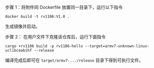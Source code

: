 步骤 1：将附件同 Dockerfile 放置同一目录下，运行以下指令

```
docker build -t rv1106:V1.0 .
```

生成镜像并启动。

步骤 2：
在用户文件下克隆该仓库后，运行下面指令

```
cargo +rv1106 build -p rv1106-hello --target=armv7-unknown-linux-uclibceabihf --release
```

编译完成后即可在 `target/armv7-.../release` 目录下得到可执行文件。
